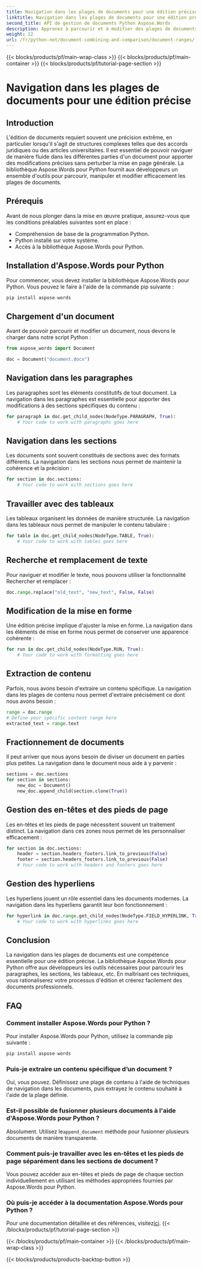 ```yaml
---
title: Navigation dans les plages de documents pour une édition précise
linktitle: Navigation dans les plages de documents pour une édition précise
second_title: API de gestion de documents Python Aspose.Words
description: Apprenez à parcourir et à modifier des plages de documents avec précision à l'aide d'Aspose.Words pour Python. Guide étape par étape avec code source pour une manipulation efficace du contenu.
weight: 12
url: /fr/python-net/document-combining-and-comparison/document-ranges/
---
```


{{< blocks/products/pf/main-wrap-class >}}
{{< blocks/products/pf/main-container >}}
{{< blocks/products/pf/tutorial-page-section >}}

# Navigation dans les plages de documents pour une édition précise


## Introduction

L'édition de documents requiert souvent une précision extrême, en particulier lorsqu'il s'agit de structures complexes telles que des accords juridiques ou des articles universitaires. Il est essentiel de pouvoir naviguer de manière fluide dans les différentes parties d'un document pour apporter des modifications précises sans perturber la mise en page générale. La bibliothèque Aspose.Words pour Python fournit aux développeurs un ensemble d'outils pour parcourir, manipuler et modifier efficacement les plages de documents.

## Prérequis

Avant de nous plonger dans la mise en œuvre pratique, assurez-vous que les conditions préalables suivantes sont en place :

- Compréhension de base de la programmation Python.
- Python installé sur votre système.
- Accès à la bibliothèque Aspose.Words pour Python.

## Installation d'Aspose.Words pour Python

Pour commencer, vous devez installer la bibliothèque Aspose.Words pour Python. Vous pouvez le faire à l'aide de la commande pip suivante :

```python
pip install aspose-words
```

## Chargement d'un document

Avant de pouvoir parcourir et modifier un document, nous devons le charger dans notre script Python :

```python
from aspose_words import Document

doc = Document("document.docx")
```

## Navigation dans les paragraphes

Les paragraphes sont les éléments constitutifs de tout document. La navigation dans les paragraphes est essentielle pour apporter des modifications à des sections spécifiques du contenu :

```python
for paragraph in doc.get_child_nodes(NodeType.PARAGRAPH, True):
    # Your code to work with paragraphs goes here
```

## Navigation dans les sections

Les documents sont souvent constitués de sections avec des formats différents. La navigation dans les sections nous permet de maintenir la cohérence et la précision :

```python
for section in doc.sections:
    # Your code to work with sections goes here
```

## Travailler avec des tableaux

Les tableaux organisent les données de manière structurée. La navigation dans les tableaux nous permet de manipuler le contenu tabulaire :

```python
for table in doc.get_child_nodes(NodeType.TABLE, True):
    # Your code to work with tables goes here
```

## Recherche et remplacement de texte

Pour naviguer et modifier le texte, nous pouvons utiliser la fonctionnalité Rechercher et remplacer :

```python
doc.range.replace("old_text", "new_text", False, False)
```

## Modification de la mise en forme

Une édition précise implique d'ajuster la mise en forme. La navigation dans les éléments de mise en forme nous permet de conserver une apparence cohérente :

```python
for run in doc.get_child_nodes(NodeType.RUN, True):
    # Your code to work with formatting goes here
```

## Extraction de contenu

Parfois, nous avons besoin d'extraire un contenu spécifique. La navigation dans les plages de contenu nous permet d'extraire précisément ce dont nous avons besoin :

```python
range = doc.range
# Define your specific content range here
extracted_text = range.text
```

## Fractionnement de documents

Il peut arriver que nous ayons besoin de diviser un document en parties plus petites. La navigation dans le document nous aide à y parvenir :

```python
sections = doc.sections
for section in sections:
    new_doc = Document()
    new_doc.append_child(section.clone(True))
```

## Gestion des en-têtes et des pieds de page

Les en-têtes et les pieds de page nécessitent souvent un traitement distinct. La navigation dans ces zones nous permet de les personnaliser efficacement :

```python
for section in doc.sections:
    header = section.headers_footers.link_to_previous(False)
    footer = section.headers_footers.link_to_previous(False)
    # Your code to work with headers and footers goes here
```

## Gestion des hyperliens

Les hyperliens jouent un rôle essentiel dans les documents modernes. La navigation dans les hyperliens garantit leur bon fonctionnement :

```python
for hyperlink in doc.range.get_child_nodes(NodeType.FIELD_HYPERLINK, True):
    # Your code to work with hyperlinks goes here
```

## Conclusion

La navigation dans les plages de documents est une compétence essentielle pour une édition précise. La bibliothèque Aspose.Words pour Python offre aux développeurs les outils nécessaires pour parcourir les paragraphes, les sections, les tableaux, etc. En maîtrisant ces techniques, vous rationaliserez votre processus d'édition et créerez facilement des documents professionnels.

## FAQ

### Comment installer Aspose.Words pour Python ?

Pour installer Aspose.Words pour Python, utilisez la commande pip suivante :
```python
pip install aspose-words
```

### Puis-je extraire un contenu spécifique d’un document ?

Oui, vous pouvez. Définissez une plage de contenu à l'aide de techniques de navigation dans les documents, puis extrayez le contenu souhaité à l'aide de la plage définie.

### Est-il possible de fusionner plusieurs documents à l'aide d'Aspose.Words pour Python ?

 Absolument. Utilisez le`append_document` méthode pour fusionner plusieurs documents de manière transparente.

### Comment puis-je travailler avec les en-têtes et les pieds de page séparément dans les sections de document ?

Vous pouvez accéder aux en-têtes et pieds de page de chaque section individuellement en utilisant les méthodes appropriées fournies par Aspose.Words pour Python.

### Où puis-je accéder à la documentation Aspose.Words pour Python ?

 Pour une documentation détaillée et des références, visitez[ici](https://reference.aspose.com/words/python-net/).
{{< /blocks/products/pf/tutorial-page-section >}}

{{< /blocks/products/pf/main-container >}}
{{< /blocks/products/pf/main-wrap-class >}}

{{< blocks/products/products-backtop-button >}}
